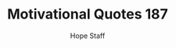 ---
image: /assets/img/mq/mq_187_dahl.png
title: Motivational Quotes 187
categories:
  - Motivational Quotes
author: Hope Staff
notes: Motivational Quotes 187
embed: >-
  EMBED_GOES_HERE
transcript: >-
  SOME LINES OF TEXT START HERE
---